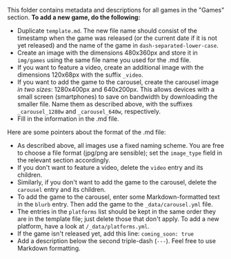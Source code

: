 This folder contains metadata and descriptions for all games in the "Games" section. **To add a new game, do the following:**

* Duplicate `template.md`. The new file name should consist of the timestamp when the game was released (or the current date if it is not yet released) and the name of the game in `dash-separated-lower-case`.
* Create an image with the dimensions 480x360px and store it in `img/games` using the same file name you used for the .md file.
* If you want to feature a video, create an additional image with the dimensions 120x68px with the suffix `_video`.
* If you want to add the game to the carousel, create the carousel image *in two sizes*: 1280x400px and 640x200px. This allows devices with a small screen (smartphones) to save on bandwidth by downloading the smaller file. Name them as described above, with the suffixes `_carousel_1280w` and `_carousel_640w`, respectively.
* Fill in the information in the .md file.

Here are some pointers about the format of the .md file:

* As described above, all images use a fixed naming scheme. You are free to choose a file format (jpg/png are sensible); set the `image_type` field in the relevant section accordingly.
* If you don't want to feature a video, delete the `video` entry and its children.
* Similarly, if you don't want to add the game to the carousel, delete the `carousel` entry and its children.
* To add the game to the carousel, enter some Markdown-formatted text in the `blurb` entry. Then add the game to the `_data/carousel.yml` file.
* The entries in the `platforms` list should be kept in the same order they are in the template file; just delete those that don't apply. To add a new platform, have a look at `/_data/platforms.yml`.
* If the game isn't released yet, add this line: `coming_soon: true`
* Add a description below the second triple-dash (`---`). Feel free to use Markdown formatting. 